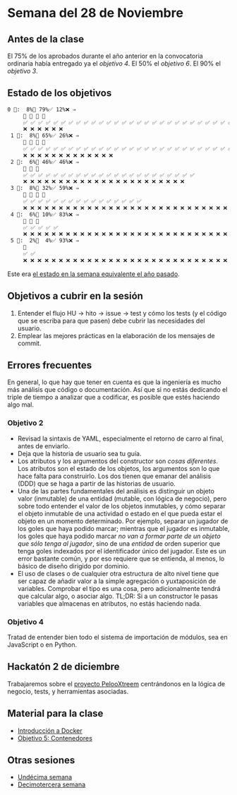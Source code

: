 # Semana del 28 de Noviembre

## Antes de la clase

El 75% de los aprobados durante el año anterior en la convocatoria ordinaria
había entregado ya el *objetivo 4*. El 50% el *objetivo 6*. El 90% el *objetivo 3*.

## Estado de los objetivos

```txt
0 🧮:  8%🚧 79%✅ 12%❌ ⇒ 
     🚧 🚧 🚧 🚧
     ✅ ✅ ✅ ✅ ✅ ✅ ✅ ✅ ✅ ✅ ✅ ✅ ✅ ✅ ✅ ✅ ✅ ✅ ✅ ✅ ✅ ✅ ✅ ✅ ✅ ✅ ✅ ✅ ✅ ✅ ✅ ✅ ✅ ✅ ✅ ✅ ✅ ✅ ✅
     ❌ ❌ ❌ ❌ ❌ ❌
 1 🧮:  8%🚧 65%✅ 26%❌ ⇒ 
     🚧 🚧 🚧 🚧
     ✅ ✅ ✅ ✅ ✅ ✅ ✅ ✅ ✅ ✅ ✅ ✅ ✅ ✅ ✅ ✅ ✅ ✅ ✅ ✅ ✅ ✅ ✅ ✅ ✅ ✅ ✅ ✅ ✅ ✅ ✅ ✅
     ❌ ❌ ❌ ❌ ❌ ❌ ❌ ❌ ❌ ❌ ❌ ❌ ❌
 2 🧮:  6%🚧 46%✅ 46%❌ ⇒ 
     🚧 🚧 🚧
     ✅ ✅ ✅ ✅ ✅ ✅ ✅ ✅ ✅ ✅ ✅ ✅ ✅ ✅ ✅ ✅ ✅ ✅ ✅ ✅ ✅ ✅ ✅
     ❌ ❌ ❌ ❌ ❌ ❌ ❌ ❌ ❌ ❌ ❌ ❌ ❌ ❌ ❌ ❌ ❌ ❌ ❌ ❌ ❌ ❌ ❌
 3 🧮:  8%🚧 32%✅ 59%❌ ⇒ 
     🚧 🚧 🚧 🚧
     ✅ ✅ ✅ ✅ ✅ ✅ ✅ ✅ ✅ ✅ ✅ ✅ ✅ ✅ ✅ ✅
     ❌ ❌ ❌ ❌ ❌ ❌ ❌ ❌ ❌ ❌ ❌ ❌ ❌ ❌ ❌ ❌ ❌ ❌ ❌ ❌ ❌ ❌ ❌ ❌ ❌ ❌ ❌ ❌ ❌
 4 🧮:  6%🚧 10%✅ 83%❌ ⇒ 
     🚧 🚧 🚧
     ✅ ✅ ✅ ✅ ✅
     ❌ ❌ ❌ ❌ ❌ ❌ ❌ ❌ ❌ ❌ ❌ ❌ ❌ ❌ ❌ ❌ ❌ ❌ ❌ ❌ ❌ ❌ ❌ ❌ ❌ ❌ ❌ ❌ ❌ ❌ ❌ ❌ ❌ ❌ ❌ ❌ ❌ ❌ ❌ ❌ ❌
 5 🧮:  2%🚧  4%✅ 93%❌ ⇒ 
     🚧
     ✅ ✅
     ❌ ❌ ❌ ❌ ❌ ❌ ❌ ❌ ❌ ❌ ❌ ❌ ❌ ❌ ❌ ❌ ❌ ❌ ❌ ❌ ❌ ❌ ❌ ❌ ❌ ❌ ❌ ❌ ❌ ❌ ❌ ❌ ❌ ❌ ❌ ❌ ❌ ❌ ❌ ❌ ❌ ❌ ❌ ❌ ❌ ❌
```

Este era [el estado en la semana equivalente el año
pasado](../sesiones-21-22/semana-12.md).

## Objetivos a cubrir en la sesión

1. Entender el flujo HU → hito → issue → test y cómo los tests (y el código que
   se escriba para que pasen) debe cubrir las necesidades del usuario.
3. Emplear las mejores prácticas en la elaboración de los mensajes de commit.

## Errores frecuentes

En general, lo que hay que tener en cuenta es que la ingeniería es mucho más
análisis que código o documentación. Así que si no estás dedicando el triple de
tiempo a analizar que a codificar, es posible que estés haciendo algo mal.

### Objetivo 2

* Revisad la sintaxis de YAML, especialmente el retorno de carro al final, antes
  de enviarlo.
* Deja que la historia de usuario sea tu guía.
* Los atributos y los argumentos del constructor son *cosas diferentes*. Los
  atributos son el estado de los objetos, los argumentos son lo que hace falta
  para construirlo. Los dos tienen que emanar del análisis (DDD) que se haga a
  partir de las historias de usuario.
* Una de las partes fundamentales del análisis es distinguir un objeto valor
  (inmutable) de una entidad (mutable, con lógica de negocio), pero sobre todo
  entender el valor de los objetos inmutables, y cómo separar el objeto
  inmutable de una actividad o estado en el que pueda estar el objeto en un
  momento determinado. Por ejemplo, separar un jugador de los goles que haya
  podido marcar; mientras que el jugador es inmutable, los goles que haya podido
  marcar *no van a formar parte de un objeto que sólo tenga al jugador*, sino de
  una *entidad* de orden superior que tenga goles indexados por el identificador
  único del jugador. Este es un error bastante común, y por eso requiere que se
  entienda, al menos, lo básico de diseño dirigido por dominio.
* El uso de clases o de cualquier otra estructura de alto nivel tiene que ser
  capaz de añadir valor a la simple agregación o yuxtaposición de
  variables. Comprobar el tipo es una cosa, pero adicionalmente tendrá que
  calcular algo, o asociar algo. TL;DR: Si a un constructor le pasas variables
  que almacenas en atributos, no estás haciendo nada.

### Objetivo 4

Tratad de entender bien todo el sistema de importación de módulos, sea en
JavaScript o en Python.

## Hackatón 2 de diciembre

Trabajaremos sobre el [proyecto
PelooXtreem](https://github.com/JJ/pelooxtreem) centrándonos en la
lógica de negocio, tests, y herramientas asociadas.

## Material para la clase

* [Introducción a Docker](http://jj.github.io/IV/documentos/temas/Contenedores)
* [Objetivo 5:
  Contenedores](http://jj.github.io/IV/documentos/proyecto/5.Docker)

## Otras sesiones

* [Undécima semana](semana-11.md)
* [Decimotercera semana](semana-13.md)

